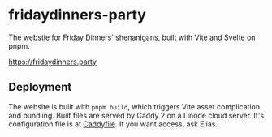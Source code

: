 # fridaydinners-party

The webstie for Friday Dinners' shenanigans, built with Vite and Svelte on pnpm.

<https://fridaydinners.party>

## Deployment

The website is built with `pnpm build`, which triggers Vite asset complication and bundling. Built files are served by Caddy 2 on a Linode cloud server. It's configuration file is at [Caddyfile](./Caddyfile). If you want access, ask Elias.
